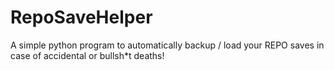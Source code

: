 # RepoSaveHelper
A simple python program to automatically backup / load your REPO saves in case of accidental or bullsh*t deaths!
